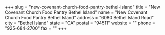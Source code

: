 +++
slug = "new-covenant-church-food-pantry-bethel-island"
title = "New Covenant Church Food Pantry Bethel Island"
name = "New Covenant Church Food Pantry Bethel Island"
address = "6080 Bethel Island Road"
city = "Bethel Island"
state = "CA"
postal = "94511"
website = ""
phone = "925-684-2700"
fax = ""
+++
